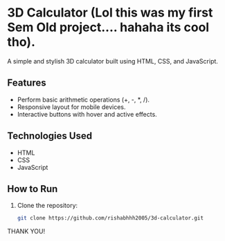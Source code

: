 # 3D Calculator (Lol this was my first Sem Old project.... hahaha its cool tho).

A simple and stylish 3D calculator built using HTML, CSS, and JavaScript.

## Features
- Perform basic arithmetic operations (+, -, *, /).
- Responsive layout for mobile devices.
- Interactive buttons with hover and active effects.
  
## Technologies Used
- HTML
- CSS
- JavaScript

## How to Run
1. Clone the repository:
   ```bash
   git clone https://github.com/rishabhhh2005/3d-calculator.git


THANK YOU!
